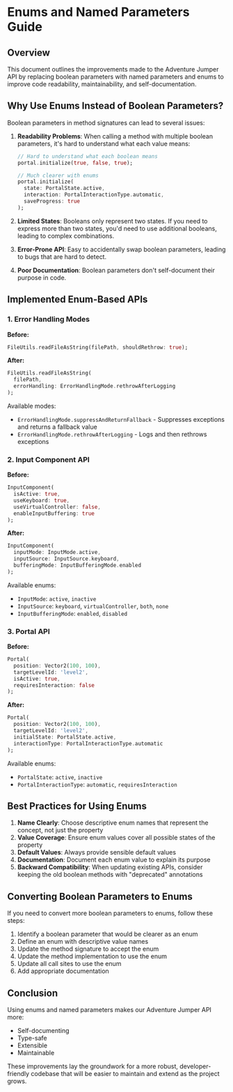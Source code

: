# Enums and Named Parameters Guide

## Overview
This document outlines the improvements made to the Adventure Jumper API by replacing boolean parameters with named parameters and enums to improve code readability, maintainability, and self-documentation.

## Why Use Enums Instead of Boolean Parameters?

Boolean parameters in method signatures can lead to several issues:

1. **Readability Problems**: When calling a method with multiple boolean parameters, it's hard to understand what each value means:
   ```dart
   // Hard to understand what each boolean means
   portal.initialize(true, false, true);
   
   // Much clearer with enums
   portal.initialize(
     state: PortalState.active,
     interaction: PortalInteractionType.automatic,
     saveProgress: true
   );
   ```

2. **Limited States**: Booleans only represent two states. If you need to express more than two states, you'd need to use additional booleans, leading to complex combinations.

3. **Error-Prone API**: Easy to accidentally swap boolean parameters, leading to bugs that are hard to detect.

4. **Poor Documentation**: Boolean parameters don't self-document their purpose in code.

## Implemented Enum-Based APIs

### 1. Error Handling Modes

**Before:**
```dart
FileUtils.readFileAsString(filePath, shouldRethrow: true);
```

**After:**
```dart
FileUtils.readFileAsString(
  filePath, 
  errorHandling: ErrorHandlingMode.rethrowAfterLogging
);
```

Available modes:
- `ErrorHandlingMode.suppressAndReturnFallback` - Suppresses exceptions and returns a fallback value
- `ErrorHandlingMode.rethrowAfterLogging` - Logs and then rethrows exceptions

### 2. Input Component API

**Before:**
```dart
InputComponent(
  isActive: true,
  useKeyboard: true,
  useVirtualController: false,
  enableInputBuffering: true
);
```

**After:**
```dart
InputComponent(
  inputMode: InputMode.active,
  inputSource: InputSource.keyboard,
  bufferingMode: InputBufferingMode.enabled
);
```

Available enums:
- `InputMode`: `active`, `inactive`
- `InputSource`: `keyboard`, `virtualController`, `both`, `none`
- `InputBufferingMode`: `enabled`, `disabled`

### 3. Portal API

**Before:**
```dart
Portal(
  position: Vector2(100, 100),
  targetLevelId: 'level2',
  isActive: true,
  requiresInteraction: false
);
```

**After:**
```dart
Portal(
  position: Vector2(100, 100),
  targetLevelId: 'level2',
  initialState: PortalState.active,
  interactionType: PortalInteractionType.automatic
);
```

Available enums:
- `PortalState`: `active`, `inactive`
- `PortalInteractionType`: `automatic`, `requiresInteraction`

## Best Practices for Using Enums

1. **Name Clearly**: Choose descriptive enum names that represent the concept, not just the property
2. **Value Coverage**: Ensure enum values cover all possible states of the property
3. **Default Values**: Always provide sensible default values
4. **Documentation**: Document each enum value to explain its purpose
5. **Backward Compatibility**: When updating existing APIs, consider keeping the old boolean methods with "deprecated" annotations

## Converting Boolean Parameters to Enums

If you need to convert more boolean parameters to enums, follow these steps:

1. Identify a boolean parameter that would be clearer as an enum
2. Define an enum with descriptive value names
3. Update the method signature to accept the enum
4. Update the method implementation to use the enum
5. Update all call sites to use the enum
6. Add appropriate documentation

## Conclusion

Using enums and named parameters makes our Adventure Jumper API more:
- Self-documenting
- Type-safe
- Extensible
- Maintainable

These improvements lay the groundwork for a more robust, developer-friendly codebase that will be easier to maintain and extend as the project grows.
